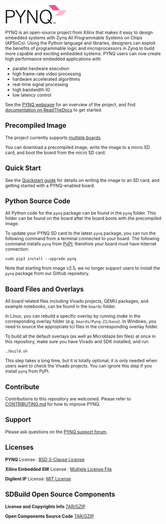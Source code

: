 ![alt tag](./logo.png)

PYNQ is an open-source project from Xilinx that makes it easy to design embedded systems with Zynq All Programmable Systems on Chips (APSoCs). Using the Python language and libraries, designers can exploit the benefits of programmable logic and microprocessors in Zynq to build more capable and exciting embedded systems.
PYNQ users can now create high performance embedded applications with
-	parallel hardware execution
-	high frame-rate video processing
-	hardware accelerated algorithms
-	real-time signal processing
-	high bandwidth IO
-	low latency control

See the <a href="http://www.pynq.io/" target="_blank">PYNQ webpage</a> for an overview of the project, and find <a href="http://pynq.readthedocs.io" target="_blank">documentation on ReadTheDocs</a> to get started. 

## Precompiled Image

The project currently supports <a href="http://www.pynq.io/board.html" target="_blank">multiple boards</a>. 

You can download a precompiled image, write the image to a micro SD card, and boot the board from the micro SD card. 

## Quick Start

See the <a href="http://pynq.readthedocs.io/en/latest/getting_started.html" target="_blank">Quickstart guide</a> for details on writing the image to an SD card, and getting started with a PYNQ-enabled board.

## Python Source Code

All Python code for the `pynq` package can be found in the `pynq` folder. 
This folder can be found on the board after the board boots with the 
precompiled image.

To update your PYNQ SD card to the latest ``pynq`` package, you can run the following command from a terminal connected to your board. The following command
installs ``pynq`` from <a href="https://pypi.org" target="_blank">PyPI</a>;
therefore your board must have Internet connection.

```console
sudo pip3 install --upgrade pynq
```

Note that starting from image v2.5, we no longer support users to install 
the ``pynq`` package from our Github repository.

## Board Files and Overlays

All board related files including Vivado projects, QEMU packages, 
and example notebooks, can be found in the `boards` folder.

In Linux, you can rebuild a specific overlay by running *make* in the 
corresponding overlay folder (e.g. `boards/Pynq-Z1/base`). 
In Windows, you need to source the appropriate tcl files in the 
corresponding overlay folder.

To build all the default overlays (as well as Microblaze bin files) at once
in this repository, make sure you have Vivado and SDK installed, and run

```console
./build.sh
```

This step takes a long time, but it is totally optional; 
it is only needed when users want to check the Vivado projects.
You can ignore this step if you install ``pynq`` from PyPI.

## Contribute

Contributions to this repository are welcomed. Please refer to <a href="https://github.com/Xilinx/PYNQ/blob/master/CONTRIBUTING.md" target="_blank">CONTRIBUTING.md</a> 
for how to improve PYNQ.

## Support

Please ask questions on the <a href="https://groups.google.com/forum/#!forum/pynq_project" target="_blank">PYNQ support forum</a>.

## Licenses

**PYNQ** License : [BSD 3-Clause License](https://github.com/Xilinx/PYNQ/blob/master/LICENSE)

**Xilinx Embedded SW** License : [Multiple License File](https://github.com/Xilinx/embeddedsw/blob/master/license.txt)

**Digilent IP** License: [MIT License](https://github.com/Xilinx/PYNQ/blob/master/THIRD_PARTY_LIC)

## SDBuild Open Source Components

**License and Copyrights Info** [TAR/GZIP](https://www.xilinx.com/member/forms/download/xef.html?filename=pynq-v2.4-license.tar.gz)

**Open Components Source Code** [TAR/GZIP](https://www.xilinx.com/member/forms/download/xef.html?filename=pynq-v2.4-open_components.tar.gz)
